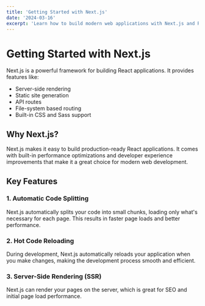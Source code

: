 ```yaml
---
title: 'Getting Started with Next.js'
date: '2024-03-16'
excerpt: 'Learn how to build modern web applications with Next.js and React.'
---
```


# Getting Started with Next.js

Next.js is a powerful framework for building React applications. It provides features like:

- Server-side rendering
- Static site generation
- API routes
- File-system based routing
- Built-in CSS and Sass support

## Why Next.js?

Next.js makes it easy to build production-ready React applications. It comes with built-in performance optimizations and developer experience improvements that make it a great choice for modern web development.

## Key Features

### 1. Automatic Code Splitting

Next.js automatically splits your code into small chunks, loading only what's necessary for each page. This results in faster page loads and better performance.

### 2. Hot Code Reloading

During development, Next.js automatically reloads your application when you make changes, making the development process smooth and efficient.

### 3. Server-Side Rendering (SSR)

Next.js can render your pages on the server, which is great for SEO and initial page load performance. 